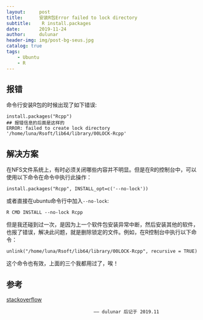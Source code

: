 ```yaml
---
layout:     post
title:      安装R包Error failed to lock directory
subtitle:    R install.packages
date:       2019-11-24
author:     dulunar
header-img: img/post-bg-seus.jpg
catalog: true
tags:
    - Ubuntu
    - R
---
```


## 报错
命令行安装R包的时候出现了如下错误:
```shell
install.packages("Rcpp")
## 报错信息的后面是这样的
ERROR: failed to create lock directory '/home/luna/Rsoft/lib64/library/00LOCK-Rcpp'
```

## 解决方案
在NFS文件系统上，有时必须关闭哪些内容并不明显。但是在R的控制台中，可以使用以下命令在命令中执行此操作：
```shell
install.packages("Rcpp", INSTALL_opt=c('--no-lock'))
```

或者直接在ubuntu命令行中加入`--no-lock`:
```shell
R CMD INSTALL --no-lock Rcpp
```

但是我还碰到过一次，是因为上一个软件包安装异常中断，然后安装其他的软件，也报了错误，解决此问题，就是删除锁定的文件。例如，在R控制台中执行以下命令：
```shell
unlink("/home/luna/Rsoft/lib64/library/00LOCK-Rcpp", recursive = TRUE)
```

这个命令也有效，上面的三个我都用过了，唉！

## 参考
[stackoverflow][1]

[1]: https://stackoverflow.com/questions/14382209/r-install-packages-returns-failed-to-create-lock-directory


									—— dulunar 后记于 2019.11